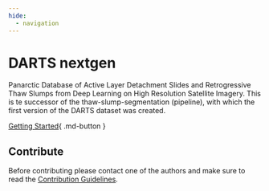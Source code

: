 ```yaml
---
hide:
  - navigation
---
```


# DARTS nextgen

Panarctic Database of Active Layer Detachment Slides and Retrogressive Thaw Slumps from Deep Learning on High Resolution Satellite Imagery.
This is te successor of the thaw-slump-segmentation (pipeline), with which the first version of the DARTS dataset was created.

[Getting Started](getting_started.md){ .md-button }

## Contribute

Before contributing please contact one of the authors and make sure to read the [Contribution Guidelines](contribute.md).
